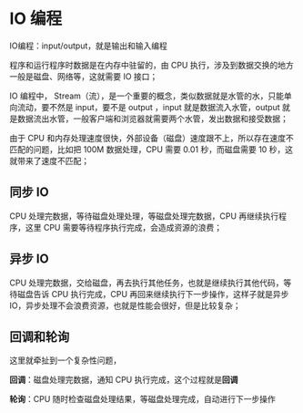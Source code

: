 # IO 编程

IO编程：input/output，就是输出和输入编程

程序和运行程序时数据是在内存中驻留的，由 CPU 执行，涉及到数据交换的地方一般是磁盘、网络等，这就需要 IO 接口；

IO 编程中， Stream（流），是一个重要的概念，类似数据就是水管的水，只能单向流动，要不然是 input，要不是 output ，input 就是数据流入水管，output 就是数据流出水管，一般客户端和浏览器就需要两个水管，发出数据和接受数据；

由于 CPU 和内存处理速度很快，外部设备（磁盘）速度跟不上，所以存在速度不匹配的问题，比如把 100M 数据处理，CPU 需要 0.01 秒，而磁盘需要 10 秒，这就带来了速度不匹配；

## 同步 IO

CPU 处理完数据，等待磁盘处理处理，等磁盘处理完数据，CPU 再继续执行程序，这里 CPU 需要等待程序执行完成，会造成资源的浪费；

## 异步 IO

CPU 处理完数据，交给磁盘，再去执行其他任务，也就是继续执行其他代码，等待磁盘告诉 CPU 执行完成，CPU 再回来继续执行下一步操作，这样子就是异步 IO，异步处理不会浪费资源，也就是性能会很好，但是比较复杂；

## 回调和轮询

这里就牵扯到一个复杂性问题，

**回调**：磁盘处理完数据，通知 CPU 执行完成，这个过程就是**回调**

**轮询**：CPU 随时检查磁盘处理结果，等磁盘处理完成，自动进行下一步操作
